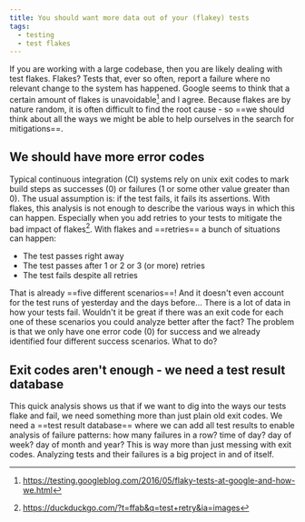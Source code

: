 ```yaml
---
title: You should want more data out of your (flakey) tests
tags:
  - testing
  - test flakes
---
```


If you are working with a large codebase, then you are likely dealing with test flakes. Flakes? Tests that, ever so often, report a failure where no relevant change to the system has happened. Google seems to think that a certain amount of flakes is unavoidable[^1] and I agree. <!--more-->Because flakes are by nature random, it is often difficult to find the root cause - so ==we should think about all the ways we might be able to help ourselves in the search for mitigations==.

## We should have more error codes

Typical continuous integration (CI) systems rely on unix exit codes to mark build steps as successes (0) or failures (1 or some other value greater than 0). The usual assumption is: if the test fails, it fails its assertions. With flakes, this analysis is not enough to describe the various ways in which this can happen. Especially when you add retries to your tests to mitigate the bad impact of flakes[^2].
With flakes and ==retries== a bunch of situations can happen:

* The test passes right away
* The test passes after 1 or 2 or 3 (or more) retries
* The test fails despite all retries

That is already ==five different scenarios==! And it doesn't even account for the test runs of yesterday and the days before... There is a lot of data in how your tests fail. Wouldn't it be great if there was an exit code for each one of these scenarios you could analyze better after the fact? The problem is that we only have one error code (0) for success and we already identified four different success scenarios. What to do?

## Exit codes aren't enough - we need a test result database

This quick analysis shows us that if we want to dig into the ways our tests flake and fail, we need something more than just plain old exit codes. We need a ==test result database== where we can add all test results to enable analysis of failure patterns: how many failures in a row? time of day? day of week? day of month and year?
This is way more than just messing with exit codes. Analyzing tests and their failures is a big project in and of itself.

[^1]: https://testing.googleblog.com/2016/05/flaky-tests-at-google-and-how-we.html
[^2]: https://duckduckgo.com/?t=ffab&q=test+retry&ia=images

